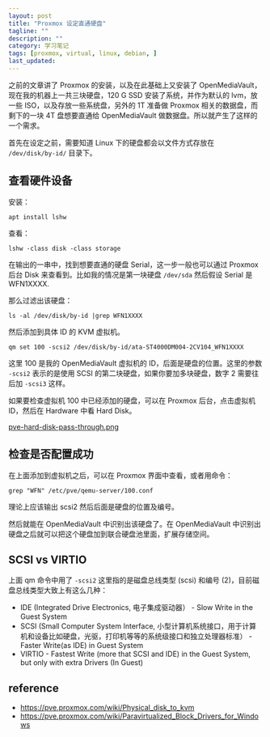 ```yaml
---
layout: post
title: "Proxmox 设定直通硬盘"
tagline: ""
description: ""
category: 学习笔记
tags: [proxmox, virtual, linux, debian, ]
last_updated:
---
```


之前的文章讲了 Proxmox 的安装，以及在此基础上又安装了 OpenMediaVault，现在我的机器上一共三块硬盘，120 G SSD 安装了系统，并作为默认的 lvm，放一些 ISO，以及存放一些系统盘，另外的 1T 准备做 Proxmox 相关的数据盘，而剩下的一块 4T 盘想要直通给 OpenMediaVault 做数据盘。所以就产生了这样的一个需求。

首先在设定之前，需要知道 Linux 下的硬盘都会以文件方式存放在 `/dev/disk/by-id/` 目录下。

## 查看硬件设备
安装：

	apt install lshw

查看：

	lshw -class disk -class storage

在输出的一串中，找到想要直通的硬盘 Serial，这一步一般也可以通过 Proxmox 后台 Disk 来查看到。比如我的情况是第一块硬盘 `/dev/sda` 然后假设 Serial 是 WFN1XXXX.

那么过滤出该硬盘：

	ls -al /dev/disk/by-id |grep WFN1XXXX

然后添加到具体 ID 的 KVM 虚拟机。

	qm set 100 -scsi2 /dev/disk/by-id/ata-ST4000DM004-2CV104_WFN1XXXX

这里 100 是我的 OpenMediaVault 虚拟机的 ID，后面是硬盘的位置。这里的参数 `-scsi2` 表示的是使用 SCSI 的第二块硬盘，如果你要加多块硬盘，数字 2 需要往后加 `-scsi3` 这样。

如果要检查虚拟机 100 中已经添加的硬盘，可以在 Proxmox 后台，点击虚拟机 ID，然后在 Hardware 中看 Hard Disk。

[pve-hard-disk-pass-through.png](/assets/pve-hard-disk-pass-through.png)


## 检查是否配置成功
在上面添加到虚拟机之后，可以在 Proxmox 界面中查看，或者用命令：

	grep "WFN" /etc/pve/qemu-server/100.conf

理论上应该输出 scsi2 然后后面是硬盘的位置及编号。

然后就能在 OpenMediaVault 中识别出该硬盘了。在 OpenMediaVault 中识别出硬盘之后就可以把这个硬盘加到联合硬盘池里面，扩展存储空间。

## SCSI vs VIRTIO
上面 qm 命令中用了 `-scsi2` 这里指的是磁盘总线类型 (scsi) 和编号 (2)，目前磁盘总线类型大致上有这么几种：

- IDE (Integrated Drive Electronics, 电子集成驱动器） - Slow Write in the Guest System
- SCSI (Small Computer System Interface, 小型计算机系统接口，用于计算机和设备比如硬盘，光驱，打印机等等的系统级接口和独立处理器标准） - Faster Write(as IDE) in Guest System
- VIRTIO - Fastest Write (more that SCSI and IDE) in the Guest System, but only with extra Drivers (In Guest)



## reference

- <https://pve.proxmox.com/wiki/Physical_disk_to_kvm>
- <https://pve.proxmox.com/wiki/Paravirtualized_Block_Drivers_for_Windows>
